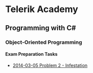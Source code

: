 # Telerik Academy

## Programming with C# ##

### Object-Oriented Programming

#### Exam Preparation Tasks ####

*	[2014-03-05 Problem 2 - Infestation](https://github.com/svetlai/TelerikAcademy/tree/master/Programming-with-C%23/Object-Oriented-Programming/Exam-Preparation-Tasks/2014-03-05-Problem-2-Infestation)
